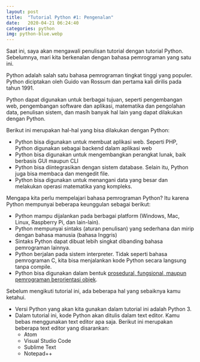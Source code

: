 ```yaml
---
layout: post
title:  "Tutorial Python #1: Pengenalan"
date:   2020-04-21 06:24:40
categories: python
img: python-blue.webp
---
```

Saat ini, saya akan mengawali penulisan tutorial dengan tutorial Python. Sebelumnya, mari kita berkenalan dengan bahasa pemrograman yang satu ini.

Python adalah salah satu bahasa pemrograman tingkat tinggi yang populer. Python diciptakan oleh Guido van Rossum dan pertama kali dirilis pada tahun 1991.

Python dapat digunakan untuk berbagai tujuan, seperti pengembangan web, pengembangan software dan aplikasi, matematika dan pengolahan data, penulisan sistem, dan masih banyak hal lain yang dapat dilakukan dengan Python.

Berikut ini merupakan hal-hal yang bisa dilakukan dengan Python:
- Python bisa digunakan untuk membuat aplikasi web. Seperti PHP, Python digunakan sebagai backend dalam aplikasi web 
- Python bisa digunakan untuk mengembangkan perangkat lunak, baik berbasis GUI maupun CLI
- Python bisa diintegrasikan dengan sistem database. Selain itu, Python juga bisa membaca dan mengedit file.
- Python bisa digunakan untuk menangani data yang besar dan melakukan operasi matematika yang kompleks.

Mengapa kita perlu mempelajari bahasa pemrograman Python? Itu karena Python mempunyai beberapa keunggulan sebagai berikut:
- Python mampu dijalankan pada berbagai platform (Windows, Mac, Linux, Raspberry Pi, dan lain-lain).
- Python mempunyai sintaks (aturan penulisan) yang sederhana dan mirip dengan bahasa manusia (bahasa Inggris)
- Sintaks Python dapat dibuat lebih singkat dibanding bahasa pemrograman lainnya.
- Python berjalan pada sistem interpreter. Tidak seperti bahasa pemrograman C, kita bisa menjalankan kode Python secara langsung tanpa compile.
- Python bisa digunakan dalam bentuk [prosedural, fungsional, maupun pemrograman berorientasi objek](https://bacabagus101.wordpress.com/2019/12/31/perbedaan-procedural-object-oriented-dan-functional-programming/, "perbedaan pemrograman prosedural, fungsional, dan OOP").

Sebelum mengikuti tutorial ini, ada beberapa hal yang sebaiknya kamu ketahui.
- Versi Python yang akan kita gunakan dalam tutorial ini adalah Python 3.
- Dalam tutorial ini, kode Python akan ditulis dalam text editor. Kamu bebas menggunakan text editor apa saja. Berikut ini merupakan beberapa text editor yang disarankan:
    + Atom
    + Visual Studio Code
    + Sublime Text
    + Notepad++